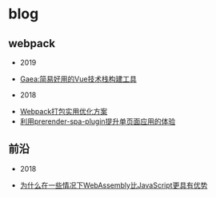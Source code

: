 # blog


## webpack

- 2019
* [Gaea:简易好用的Vue技术栈构建工具](https://github.com/wangnan19900401/blog/issues/4)
- 2018
* [Webpack打包实用优化方案](https://github.com/wangnan19900401/blog/issues/1)
* [利用prerender-spa-plugin提升单页面应用的体验](https://github.com/wangnan19900401/blog/issues/3)





## 前沿
- 2018
* [为什么在一些情况下WebAssembly比JavaScript更具有优势](https://github.com/wangnan19900401/blog/issues/2)


